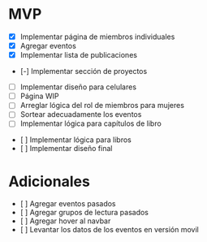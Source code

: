 # MVP
- [X] Implementar página de miembros individuales
- [X] Agregar eventos
- [X] Implementar lista de publicaciones
- [-] Implementar sección de proyectos
- [ ] Implementar diseño para celulares
- [ ] Página WIP
- [ ] Arreglar lógica del rol de miembros para mujeres
- [ ] Sortear adecuadamente los eventos
- [ ] Implementar lógica para capítulos de libro
- [ ] Implementar lógica para libros
- [ ] Implementar diseño final

# Adicionales
- [ ] Agregar eventos pasados
- [ ] Agregar grupos de lectura pasados
- [ ] Agregar hover al navbar
- [ ] Levantar los datos de los eventos en versión movil
